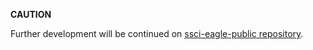 **CAUTION**

Further development will be continued on [ssci-eagle-public repository](https://github.com/SWITCHSCIENCE/ssci-eagle-public).
